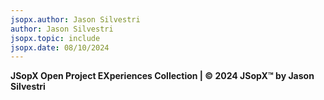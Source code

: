 ```yaml
---
jsopx.author: Jason Silvestri
author: Jason Silvestri
jsopx.topic: include
jsopx.date: 08/10/2024
---
```



**JSopX Open Project EXperiences Collection | © 2024 JSopX™ by Jason Silvestri**